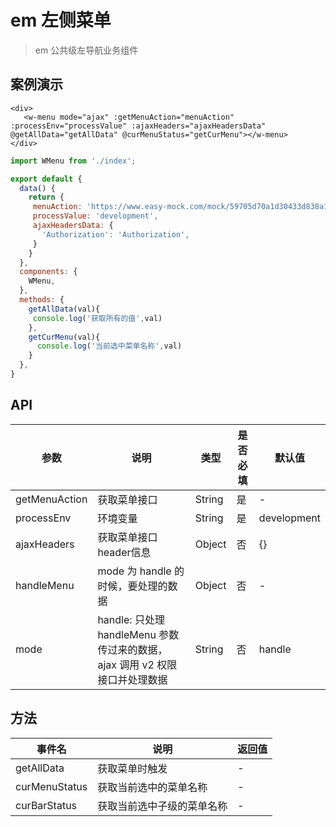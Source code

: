 # em 左侧菜单
> em 公共级左导航业务组件

## 案例演示

<div>
  <w-menu class="demo-menu" mode="ajax" :getMenuAction="menuAction" :processEnv="processValue" :ajaxHeaders="ajaxHeadersData" @getAllData="getAllData" @curMenuStatus="getCurMenu"></w-menu>
</div>

``` vue
<div>
   <w-menu mode="ajax" :getMenuAction="menuAction" :processEnv="processValue" :ajaxHeaders="ajaxHeadersData" @getAllData="getAllData" @curMenuStatus="getCurMenu"></w-menu>
</div>
```

``` js
import WMenu from './index';

export default {
  data() {
    return {
     menuAction: 'https://www.easy-mock.com/mock/59705d70a1d30433d838a12a/evente/power',
     processValue: 'development',
     ajaxHeadersData: {
       'Authorization': 'Authorization',
     }
    }
  },
  components: {
    WMenu,
  },
  methods: {
    getAllData(val){
     console.log('获取所有的值',val)
    },
    getCurMenu(val){
      console.log('当前选中菜单名称',val)
    }
  },
}
```

## API

|参数|说明|类型|是否必填|默认值|
|---|----|---|-------|-----|
|getMenuAction|获取菜单接口|String|是|-|
|processEnv|环境变量|String|是|development|
|ajaxHeaders|获取菜单接口header信息|Object|否|{}|
|handleMenu|mode 为 handle 的时候，要处理的数据|Object|否|-|
|mode|handle: 只处理 handleMenu 参数传过来的数据， ajax 调用 v2 权限接口并处理数据 |String|否|handle|

## 方法

|事件名|说明|返回值|
|---|------|-----|
|getAllData|获取菜单时触发|-|
|curMenuStatus|获取当前选中的菜单名称|-|
|curBarStatus|获取当前选中子级的菜单名称|-|

<script>
import WMenu from './index';

export default {
  data() {
    return {
      menuAction: 'https://www.easy-mock.com/mock/59705d70a1d30433d838a12a/evente/power',
      processValue: 'development',
       ajaxHeadersData: {
         'Authorization' : 'Authorization',
       }
    }
  },
  components: {
    WMenu,
  },
  methods: {
    getAllData(val){
      console.log('获取所有的值',val)
    },
    getCurMenu(val){
      console.log('当前选中菜单名称',val)
    }
  },
}
</script>

<style lang="scss">
@import './style/menu.scss';

.demo-menu {
  position: relative;
}
</style>
